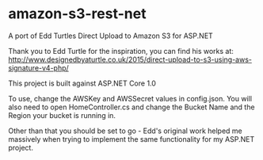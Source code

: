 # amazon-s3-rest-net
A port of Edd Turtles Direct Upload to Amazon S3 for ASP.NET

Thank you to Edd Turtle for the inspiration, you can find his works at: http://www.designedbyaturtle.co.uk/2015/direct-upload-to-s3-using-aws-signature-v4-php/

This project is built against ASP.NET Core 1.0

To use, change the AWSKey and AWSSecret values in config.json. You will also need to open HomeController.cs and change the Bucket Name and the Region your bucket is running in.

Other than that you should be set to go - Edd's original work helped me massively when trying to implement the same functionality for my ASP.NET project.
